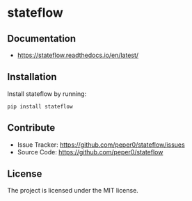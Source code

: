 # stateflow

Documentation
-------------

- https://stateflow.readthedocs.io/en/latest/


Installation
------------

Install stateflow by running:

    pip install stateflow

Contribute
----------

- Issue Tracker: https://github.com/peper0/stateflow/issues
- Source Code: https://github.com/peper0/stateflow


License
-------

The project is licensed under the MIT license.